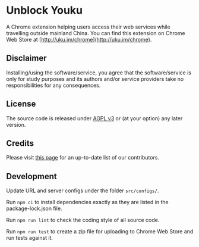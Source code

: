 # Unblock Youku

 A Chrome extension helping users access their web services while travelling outside mainland China. You can find this extension on Chrome Web Store at [http://uku.im/chrome](http://uku.im/chrome).

## Disclaimer

Installing/using the software/service, you agree that the software/service is only for study purposes and its authors and/or service providers take no responsibilities for any consequences.

## License

The source code is released under [AGPL v3](http://www.gnu.org/licenses/agpl-3.0.html) or (at your option) any later version.

## Credits

Please visit [this page](http://uku.im/contributors) for an up-to-date list of our contributors.

## Development

Update URL and server configs under the folder `src/configs/`.

Run `npm ci` to install dependencies exactly as they are listed in the package-lock.json file.

Run `npm run lint` to check the coding style of all source code.

Run `npm run test` to create a zip file for uploading to Chrome Web Store and run tests against it.

